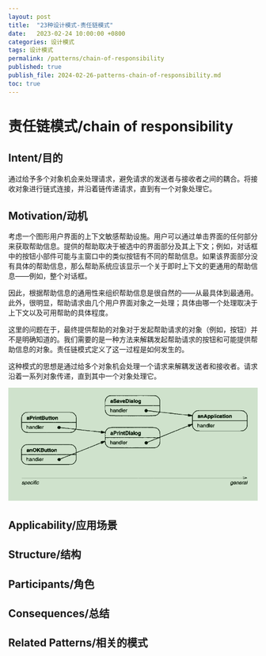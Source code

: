 ```yaml
---
layout: post
title:  "23种设计模式-责任链模式"
date:   2023-02-24 10:00:00 +0800
categories: 设计模式
tags: 设计模式
permalink: /patterns/chain-of-responsibility
published: true
publish_file: 2024-02-26-patterns-chain-of-responsibility.md
toc: true
---
```

# 责任链模式/chain of responsibility

## Intent/目的

通过给予多个对象机会来处理请求，避免请求的发送者与接收者之间的耦合。将接收对象进行链式连接，并沿着链传递请求，直到有一个对象处理它。

## Motivation/动机

考虑一个图形用户界面的上下文敏感帮助设施。用户可以通过单击界面的任何部分来获取帮助信息。提供的帮助取决于被选中的界面部分及其上下文；例如，对话框中的按钮小部件可能与主窗口中的类似按钮有不同的帮助信息。如果该界面部分没有具体的帮助信息，那么帮助系统应该显示一个关于即时上下文的更通用的帮助信息——例如，整个对话框。

因此，根据帮助信息的通用性来组织帮助信息是很自然的——从最具体到最通用。此外，很明显，帮助请求由几个用户界面对象之一处理；具体由哪一个处理取决于上下文以及可用帮助的具体程度。

这里的问题在于，最终提供帮助的对象对于发起帮助请求的对象（例如，按钮）并不是明确知道的。我们需要的是一种方法来解耦发起帮助请求的按钮和可能提供帮助信息的对象。责任链模式定义了这一过程是如何发生的。

这种模式的思想是通过给多个对象机会处理一个请求来解耦发送者和接收者。请求沿着一系列对象传递，直到其中一个对象处理它。

![](/assets/notes/patterns/chain_of_responsibility_01.png)



## Applicability/应用场景

## Structure/结构

## Participants/角色

## Consequences/总结

## Related Patterns/相关的模式

